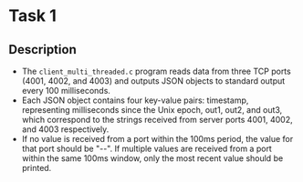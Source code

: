 # Task 1

## Description
- The `client_multi_threaded.c` program reads data from three TCP ports (4001, 4002, and 4003) and outputs
  JSON objects to standard output every 100 milliseconds. 
- Each JSON object contains four key-value pairs: timestamp, representing milliseconds since the
  Unix epoch, out1, out2, and out3, which correspond to the strings received from server ports 
  4001, 4002, and 4003 respectively. 
- If no value is received from a port within the 100ms period, the value for that port should be
  "--". If multiple values are received from a port within the same 100ms window, only the most 
  recent value should be printed.
